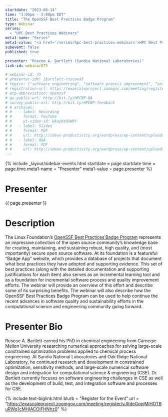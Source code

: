 ```yaml
---
startdate: "2023-06-14"
time: "1:00pm - 2:00pm EDT"
title: "The OpenSSF Best Practices Badge Program"
type: Webinar
series: 
  - "HPC Best Practices Webinars"
meta1-name: "Series"
meta1-value: "<a href='/series/hpc-best-practices-webinars'>HPC Best Practices Webinars</a>"
subevent: false
published: true

presenter: "Roscoe A. Bartlett (Sandia National Laboratories)"
link-id: webinar075

# webinar-id: 75
# presenter-ids: [bartlett-roscoea]
# topics: ["software engineering", "software process improvement", “online learning”]
# registration-url: https://exascaleproject.zoomgov.com/meeting/register/vJItdeGqpjMiHOTBuRWq1cMHIACOiFHNhz0
# ecp-abbreviation: openssf
# qa-public-url: http://bit.ly/HPCBP-QA
# survey-public-url: http://bit.ly/HPCBP-feedback
# # archives:
# #   - label: Recording
# #     format: YouTube
# #     yt-video-id: HkayNzOVWRY
# #   - label: Slides
# #     format: PDF
# #     url: http://ideas-productivity.org/wordpress/wp-content/uploads/2023/01/hpcbp-071-openscapes.pdf
# #   - label: Q&A
# #     format: PDF
# #     url: http://ideas-productivity.org/wordpress/wp-content/uploads/2023/01/hpcbp-071-openscapes-qa.pdf
---
```

<!-- Event Sidebar -->
{% 	include _layout/sidebar-events.html 
  startdate = page.startdate
  time = page.time
meta1-name = "Presenter"
meta1-value = page.presenter
%}

# Presenter

{{ page.presenter }}

# Description

The Linux Foundation’s [OpenSSF Best Practices Badge Program](https://bssw.io/items/openssf-best-practices-badge-program) represents an impressive collection of the open source community’s knowledge base for creating, maintaining, and sustaining robust, high quality, and (most importantly) secure open source software. At its foundation is a featureful “Badge App” website, which provides a database of projects that document what best practices they have adopted and supporting evidence. This set of best practices (along with the detailed documentation and supporting justifications for each item) also serves as an incremental learning tool and as a foundation for incremental software process and quality improvement efforts. The webinar will provide an overview of this effort and describe some of its surprising benefits. The webinar will also describe how the OpenSSF Best Practices Badge Program can be used to help continue the recent advances in software quality and sustainability efforts in the computational science and engineering community going forward.

# Presenter Bio

Roscoe A. Bartlett earned his PhD in chemical engineering from Carnegie Mellon University researching numerical approaches for solving large-scale constrained optimization problems applied to chemical process engineering. At Sandia National Laboratories and Oak Ridge National Laboratory, he continued research and development in constrained optimization, sensitivity methods, and large-scale numerical software design and integration for computational science & engineering (CSE). Dr. Bartlett currently focuses on software engineering challenges in CSE as well as the development of build, test, and integration software and processes for CSE.

{%  include text-biglink.html
    blurb = "Register for the Event"
    url = "https://exascaleproject.zoomgov.com/meeting/register/vJItdeGqpjMiHOTBuRWq1cMHIACOiFHNhz0"
%}